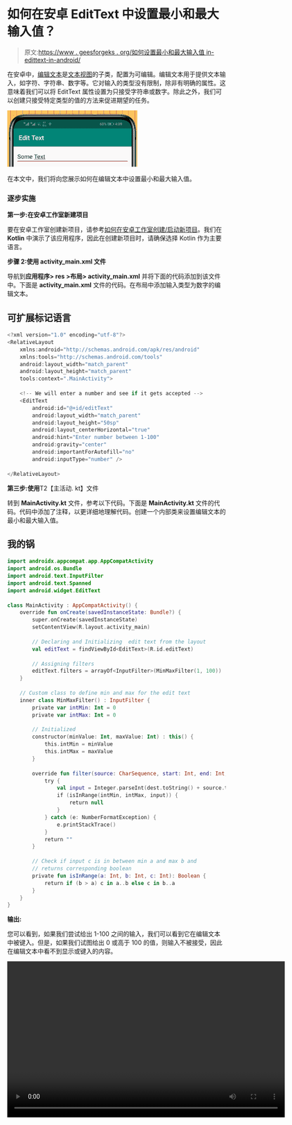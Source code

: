 # 如何在安卓 EditText 中设置最小和最大输入值？

> 原文:[https://www . geesforgeks . org/如何设置最小和最大输入值 in-edittext-in-android/](https://www.geeksforgeeks.org/how-to-set-minimum-and-maximum-input-value-in-edittext-in-android/)

在安卓中，[编辑文本](https://www.geeksforgeeks.org/android-edittext-in-kotlin/)是[文本视图](https://www.geeksforgeeks.org/textview-in-kotlin/)的子类，配置为可编辑。编辑文本用于提供文本输入，如字符、字符串、数字等。它对输入的类型没有限制，除非有明确的属性。这意味着我们可以将 EditText 属性设置为只接受字符串或数字。除此之外，我们可以创建只接受特定类型的值的方法来促进期望的任务。

![](img/fd7ad6340970690c9c7d988da05d8905.png)

在本文中，我们将向您展示如何在编辑文本中设置最小和最大输入值。

### 逐步实施

**第一步:在安卓工作室新建项目**

要在安卓工作室创建新项目，请参考[如何在安卓工作室创建/启动新项目](https://www.geeksforgeeks.org/android-how-to-create-start-a-new-project-in-android-studio/)。我们在 **Kotlin** 中演示了该应用程序，因此在创建新项目时，请确保选择 Kotlin 作为主要语言。

**步骤 2:使用 activity_main.xml 文件**

导航到**应用程序> res >布局> activity_main.xml** 并将下面的代码添加到该文件中。下面是 **activity_main.xml** 文件的代码。在布局中添加输入类型为数字的编辑文本。

## 可扩展标记语言

```kt
<?xml version="1.0" encoding="utf-8"?>
<RelativeLayout 
    xmlns:android="http://schemas.android.com/apk/res/android"
    xmlns:tools="http://schemas.android.com/tools"
    android:layout_width="match_parent"
    android:layout_height="match_parent"
    tools:context=".MainActivity">

    <!-- We will enter a number and see if it gets accepted -->
    <EditText
        android:id="@+id/editText"
        android:layout_width="match_parent"
        android:layout_height="50sp"
        android:layout_centerHorizontal="true"
        android:hint="Enter number between 1-100"
        android:gravity="center"
        android:importantForAutofill="no"
        android:inputType="number" />

</RelativeLayout>
```

**第三步:使用**T2【主活动. kt】文件

转到 **MainActivity.kt** 文件，参考以下代码。下面是 **MainActivity.kt** 文件的代码。代码中添加了注释，以更详细地理解代码。创建一个内部类来设置编辑文本的最小和最大输入值。

## 我的锅

```kt
import androidx.appcompat.app.AppCompatActivity
import android.os.Bundle
import android.text.InputFilter
import android.text.Spanned
import android.widget.EditText

class MainActivity : AppCompatActivity() {
    override fun onCreate(savedInstanceState: Bundle?) {
        super.onCreate(savedInstanceState)
        setContentView(R.layout.activity_main)

        // Declaring and Initializing  edit text from the layout
        val editText = findViewById<EditText>(R.id.editText)

        // Assigning filters
        editText.filters = arrayOf<InputFilter>(MinMaxFilter(1, 100))
    }

    // Custom class to define min and max for the edit text
    inner class MinMaxFilter() : InputFilter {
        private var intMin: Int = 0
        private var intMax: Int = 0

        // Initialized
        constructor(minValue: Int, maxValue: Int) : this() {
            this.intMin = minValue
            this.intMax = maxValue
        }

        override fun filter(source: CharSequence, start: Int, end: Int, dest: Spanned, dStart: Int, dEnd: Int): CharSequence? {
            try {
                val input = Integer.parseInt(dest.toString() + source.toString())
                if (isInRange(intMin, intMax, input)) {
                    return null
                }
            } catch (e: NumberFormatException) {
                e.printStackTrace()
            }
            return ""
        }

        // Check if input c is in between min a and max b and
        // returns corresponding boolean
        private fun isInRange(a: Int, b: Int, c: Int): Boolean {
            return if (b > a) c in a..b else c in b..a
        }
    }
}
```

**输出:**

您可以看到，如果我们尝试给出 1-100 之间的输入，我们可以看到它在编辑文本中被键入。但是，如果我们试图给出 0 或高于 100 的值，则输入不被接受，因此在编辑文本中看不到显示或键入的内容。

<video class="wp-video-shortcode" id="video-659815-1" width="640" height="360" preload="metadata" controls=""><source type="video/mp4" src="https://media.geeksforgeeks.org/wp-content/uploads/20210804105109/490.mp4?_=1">[https://media.geeksforgeeks.org/wp-content/uploads/20210804105109/490.mp4](https://media.geeksforgeeks.org/wp-content/uploads/20210804105109/490.mp4)</video>
